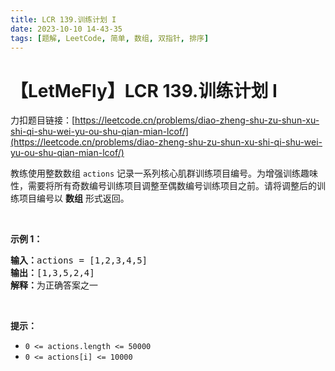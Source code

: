 ```yaml
---
title: LCR 139.训练计划 I
date: 2023-10-10 14-43-35
tags: [题解, LeetCode, 简单, 数组, 双指针, 排序]
---
```


# 【LetMeFly】LCR 139.训练计划 I

力扣题目链接：[https://leetcode.cn/problems/diao-zheng-shu-zu-shun-xu-shi-qi-shu-wei-yu-ou-shu-qian-mian-lcof/](https://leetcode.cn/problems/diao-zheng-shu-zu-shun-xu-shi-qi-shu-wei-yu-ou-shu-qian-mian-lcof/)

<p>教练使用整数数组 <code>actions</code> 记录一系列核心肌群训练项目编号。为增强训练趣味性，需要将所有奇数编号训练项目调整至偶数编号训练项目之前。请将调整后的训练项目编号以 <strong>数组</strong> 形式返回。</p>

<p>&nbsp;</p>

<p><strong>示例 1：</strong></p>

<pre>
<strong>输入：</strong>actions = [1,2,3,4,5]
<strong>输出：</strong>[1,3,5,2,4] 
<strong>解释：</strong>为正确答案之一</pre>

<p>&nbsp;</p>

<p><strong>提示：</strong></p>

<ul>
	<li><code>0 &lt;= actions.length &lt;= 50000</code></li>
	<li><code>0 &lt;= actions[i] &lt;= 10000</code></li>
</ul>

<p>&nbsp;</p>


    